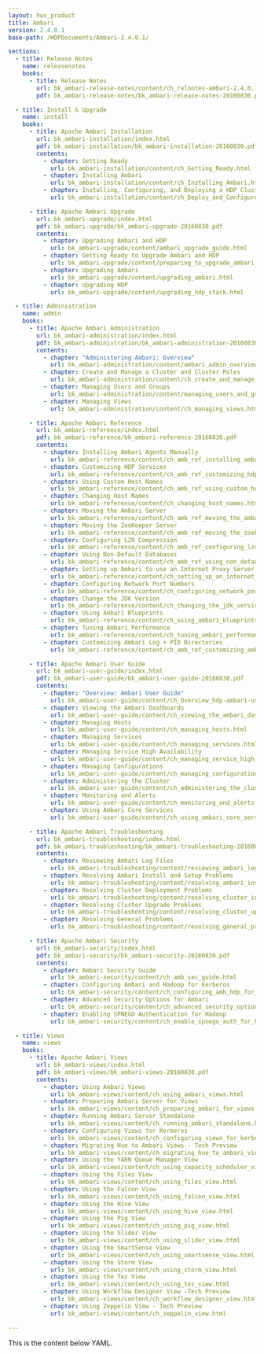 ```yaml
---
layout: hwx_product
title: Ambari
version: 2.4.0.1
base-path: /HDPDocuments/Ambari-2.4.0.1/

sections:
  - title: Release Notes
    name: releasenotes
    books:
      - title: Release Notes
        url: bk_ambari-release-notes/content/ch_relnotes-ambari-2.4.0.1.html
        pdf: bk_ambari-release-notes/bk_ambari-release-notes-20160830.pdf

  - title: Install & Upgrade
    name: install
    books:
      - title: Apache Ambari Installation
        url: bk_ambari-installation/index.html
        pdf: bk_ambari-installation/bk_ambari-installation-20160830.pdf
        contents:
          - chapter: Getting Ready
            url: bk_ambari-installation/content/ch_Getting_Ready.html
          - chapter: Installing Ambari
            url: bk_ambari-installation/content/ch_Installing_Ambari.html
          - chapter: Installing, Configuring, and Deploying a HDP Cluster
            url: bk_ambari-installation/content/ch_Deploy_and_Configure_a_HDP_Cluster.html

      - title: Apache Ambari Upgrade
        url: bk_ambari-upgrade/index.html
        pdf: bk_ambari-upgrade/bk_ambari-upgrade-20160830.pdf
        contents:
          - chapter: Upgrading Ambari and HDP
            url: bk_ambari-upgrade/content/ambari_upgrade_guide.html
          - chapter: Getting Ready to Upgrade Ambari and HDP
            url: bk_ambari-upgrade/content/preparing_to_upgrade_ambari_and_hdp.html
          - chapter: Upgrading Ambari
            url: bk_ambari-upgrade/content/upgrading_ambari.html
          - chapter: Upgrading HDP
            url: bk_ambari-upgrade/content/upgrading_hdp_stack.html

  - title: Administration
    name: admin
    books:
      - title: Apache Ambari Administration
        url: bk_ambari-administration/index.html
        pdf: bk_ambari-administration/bk_ambari-administration-20160830.pdf
        contents:
          - chapter: "Administering Ambari: Overview"
            url: bk_ambari-administration/content/ambari_admin_overview.html
          - chapter: Create and Manage a Cluster and Cluster Roles
            url: bk_ambari-administration/content/ch_create_and_manage_a_cluster_and_cluster_roles.html
          - chapter: Managing Users and Groups
            url: bk_ambari-administration/content/managing_users_and_groups.html
          - chapter: Managing Views
            url: bk_ambari-administration/content/ch_managing_views.html

      - title: Apache Ambari Reference
        url: bk_ambari-reference/index.html
        pdf: bk_ambari-reference/bk_ambari-reference-20160830.pdf
        contents:
          - chapter: Installing Ambari Agents Manually
            url: bk_ambari-reference/content/ch_amb_ref_installing_ambari_agents_manually.html
          - chapter: Customizing HDP Services
            url: bk_ambari-reference/content/ch_amb_ref_customizing_hdp_services.html
          - chapter: Using Custom Host Names
            url: bk_ambari-reference/content/ch_amb_ref_using_custom_host_names.html
          - chapter: Changing Host Names
            url: bk_ambari-reference/content/ch_changing_host_names.html
          - chapter: Moving the Ambari Server
            url: bk_ambari-reference/content/ch_amb_ref_moving_the_ambari_server.html
          - chapter: Moving the ZooKeeper Server
            url: bk_ambari-reference/content/ch_amb_ref_moving_the_zookeeper_server.html
          - chapter: Configuring LZO Compression
            url: bk_ambari-reference/content/ch_amb_ref_configuring_lzo_compression.html
          - chapter: Using Non-Default Databases
            url: bk_ambari-reference/content/ch_amb_ref_using_non_default_databases.html
          - chapter: Setting up Ambari to use an Internet Proxy Server
            url: bk_ambari-reference/content/ch_setting_up_an_internet_proxy_server_for_ambari.html
          - chapter: Configuring Network Port Numbers
            url: bk_ambari-reference/content/ch_configuring_network_port_numbers.html
          - chapter: Change the JDK Version
            url: bk_ambari-reference/content/ch_changing_the_jdk_version_on_an_existing_cluster.html
          - chapter: Using Ambari Blueprints
            url: bk_ambari-reference/content/ch_using_ambari_blueprints.html
          - chapter: Tuning Ambari Performance
            url: bk_ambari-reference/content/ch_tuning_ambari_performance.html
          - chapter: Customizing Ambari Log + PID Directories
            url: bk_ambari-reference/content/ch_amb_ref_customizing_ambari_log_pid_dirs.html

      - title: Apache Ambari User Guide
        url: bk_ambari-user-guide/index.html
        pdf: bk_ambari-user-guide/bk_ambari-user-guide-20160830.pdf
        contents:
          - chapter: "Overview: Ambari User Guide"
            url: bk_ambari-user-guide/content/ch_Overview_hdp-ambari-user-guide.html
          - chapter: Viewing the Ambari Dashboards
            url: bk_ambari-user-guide/content/ch_viewing_the_ambari_dashboards.html
          - chapter: Managing Hosts
            url: bk_ambari-user-guide/content/ch_managing_hosts.html
          - chapter: Managing Services
            url: bk_ambari-user-guide/content/ch_managing_services.html
          - chapter: Managing Service High Availability
            url: bk_ambari-user-guide/content/ch_managing_service_high_availability.html
          - chapter: Managing Configurations
            url: bk_ambari-user-guide/content/ch_managing_configurations.html
          - chapter: Administering the Cluster
            url: bk_ambari-user-guide/content/ch_administering_the_cluster.html
          - chapter: Monitoring and Alerts
            url: bk_ambari-user-guide/content/ch_monitoring_and_alerts.html
          - chapter: Using Ambari Core Services
            url: bk_ambari-user-guide/content/ch_using_ambari_core_services.html

      - title: Apache Ambari Troubleshooting
        url: bk_ambari-troubleshooting/index.html
        pdf: bk_ambari-troubleshooting/bk_ambari-troubleshooting-20160830.pdf
        contents:
          - chapter: Reviewing Ambari Log Files
            url: bk_ambari-troubleshooting/content/reviewing_ambari_log_files.html
          - chapter: Resolving Ambari Install and Setup Problems
            url: bk_ambari-troubleshooting/content/resolving_ambari_install_and_setup_problems.html
          - chapter: Resolving Cluster Deployment Problems
            url: bk_ambari-troubleshooting/content/resolving_cluster_install_and_configuration_problems.html
          - chapter: Resolving Cluster Upgrade Problems
            url: bk_ambari-troubleshooting/content/resolving_cluster_upgrade_problems.html
          - chapter: Resolving General Problems
            url: bk_ambari-troubleshooting/content/resolving_general_problems.html

      - title: Apache Ambari Security
        url: bk_ambari-security/index.html
        pdf: bk_ambari-security/bk_ambari-security-20160830.pdf
        contents:
          - chapter: Ambari Security Guide
            url: bk_ambari-security/content/ch_amb_sec_guide.html
          - chapter: Configuring Ambari and Hadoop for Kerberos
            url: bk_ambari-security/content/ch_configuring_amb_hdp_for_kerberos.html
          - chapter: Advanced Security Options for Ambari
            url: bk_ambari-security/content/ch_advanced_security_options_for_ambari.html
          - chapter: Enabling SPNEGO Authentication for Hadoop
            url: bk_ambari-security/content/ch_enable_spnego_auth_for_hadoop.html

  - title: Views
    name: views
    books:
      - title: Apache Ambari Views
        url: bk_ambari-views/index.html
        pdf: bk_ambari-views/bk_ambari-views-20160830.pdf
        contents:
          - chapter: Using Ambari Views
            url: bk_ambari-views/content/ch_using_ambari_views.html
          - chapter: Preparing Ambari Server for Views
            url: bk_ambari-views/content/ch_preparing_ambari_for_views.html
          - chapter: Running Ambari Server Standalone
            url: bk_ambari-views/content/ch_running_ambari_standalone.html
          - chapter: Configuring Views for Kerberos
            url: bk_ambari-views/content/ch_configuring_views_for_kerberos.html
          - chapter: Migrating Hue to Ambari Views - Tech Preview
            url: bk_ambari-views/content/ch_migrating_hue_to_ambari_views.html
          - chapter: Using the YARN Queue Manager View
            url: bk_ambari-views/content/ch_using_capacity_scheduler_view.html
          - chapter: Using the Files View
            url: bk_ambari-views/content/ch_using_files_view.html
          - chapter: Using the Falcon View
            url: bk_ambari-views/content/ch_using_falcon_view.html
          - chapter: Using the Hive View
            url: bk_ambari-views/content/ch_using_hive_view.html
          - chapter: Using the Pig View
            url: bk_ambari-views/content/ch_using_pig_view.html
          - chapter: Using the Slider View
            url: bk_ambari-views/content/ch_using_slider_view.html
          - chapter: Using the SmartSense View
            url: bk_ambari-views/content/ch_using_smartsense_view.html
          - chapter: Using the Storm View
            url: bk_ambari-views/content/ch_using_storm_view.html
          - chapter: Using the Tez View
            url: bk_ambari-views/content/ch_using_tez_view.html
          - chapter: Using Workflow Designer View -Tech Preview
            url: bk_ambari-views/content/ch_workflow_designer_view.html
          - chapter: Using Zeppelin View - Tech Preview
            url: bk_ambari-views/content/ch_zeppelin_view.html

---
```


This is the content below YAML.

